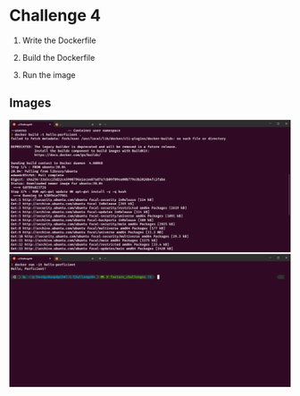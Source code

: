 # Challenge  4

1) Write the Dockerfile

2) Build the Dockerfile 

3) Run the image 

## Images 


<p align="center">
	<img style = "width:750px" src="imgs/Challenge4_1.png">
	<img style = "width:750px" src="imgs/Challenge4_2.png">
</p>
